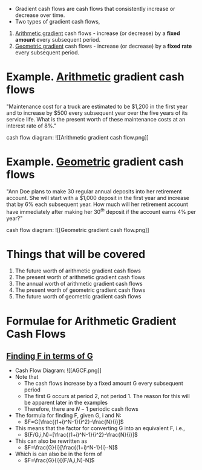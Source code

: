 - Gradient cash flows are cash flows that consistently increase or decrease over time.
- Two types of gradient cash flows,
1. <u>Arithmetic gradient</u> cash flows - increase (or decrease) by a **fixed amount** every subsequent period.
2. <u>Geometric gradient</u> cash flows - increase (or decrease) by a **fixed rate** every subsequent period.
# Example. <u>Arithmetic</u> gradient cash flows
"Maintenance cost for a truck are estimated to be \$1,200 in the first year and to increase by \$500 every subsequent year over the five years of its service life. What is the present worth of these maintenance costs at an interest rate of 8%."

cash flow diagram:
![[Arithmetic gradient cash flow.png]]
# Example. <u>Geometric</u> gradient cash flows
"Ann Doe plans to make 30 regular annual deposits into her retirement account. She will start with a \$1,000 deposit in the first year and increase that by 6% each subsequent year. How much will her retirement account have immediately after making her $30^{th}$ deposit if the account earns 4% per year?"

cash flow diagram:
![[Geometric gradient cash flow.png]]
# Things that will be covered
1. The future worth of arithmetic gradient cash flows
2. The present worth of arithmetic gradient cash flows
3. The annual worth of arithmetic gradient cash flows
4. The present worth of geometric gradient cash flows
5. The future worth of geometric gradient cash flows

# Formulae for Arithmetic Gradient Cash Flows
## <u>Finding F in terms of G</u>
- Cash Flow Diagram:
![[AGCF.png]]
- Note that
	- The cash flows increase by a fixed amount G every subsequent period
	- The first G occurs at period 2, not period 1. The reason for this will be apparent later in the examples
	- Therefore, there are $N-1$ periodic cash flows
- The formula for finding F, given G, i and N:
	- $F=G[\frac{(1+i)^N-1}{i^2}-\frac{N}{i}]$
- This means that the factor for converting G into an equivalent F, i.e.,
	- $(F/G,i,N)=[\frac{(1+i)^N-1}{i^2}-\frac{N}{i}]$
- This can also be rewritten as
	- $F=\frac{G}{i}[\frac{(1+i)^N-1}{i}-N]$
- Which is can also be in the form of
	- $F=\frac{G}{i}[(F/A,i,N)-N]$

